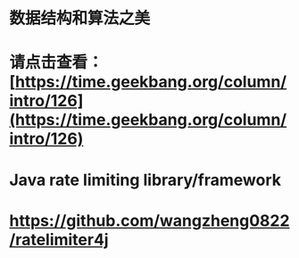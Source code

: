 # 数据结构和算法之美
# 请点击查看：[https://time.geekbang.org/column/intro/126](https://time.geekbang.org/column/intro/126)

# Java rate limiting library/framework
# https://github.com/wangzheng0822/ratelimiter4j

